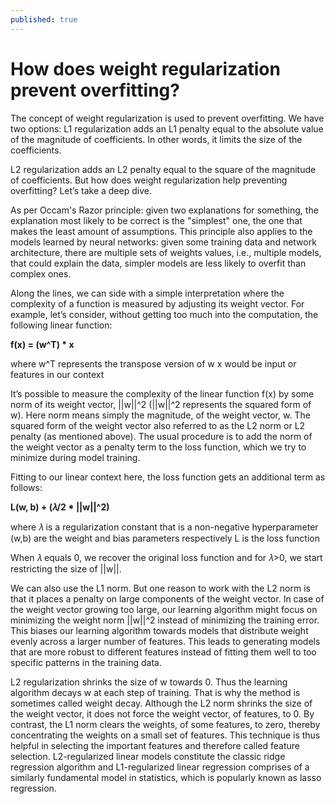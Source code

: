 ```yaml
---
published: true
---
```

# How does weight regularization prevent overfitting?

The concept of weight regularization is used to prevent overfitting. We have two options: 
L1 regularization adds an L1 penalty equal to the absolute value of the magnitude of coefficients. In other words, it limits the size of the coefficients.

L2 regularization adds an L2 penalty equal to the square of the magnitude of coefficients.
But how does weight regularization help preventing overfitting? Let’s take a deep dive.

As per Occam's Razor principle: given two explanations for something, the explanation most likely to be correct is the "simplest" one, the one that makes the least amount of assumptions. This principle also applies to the models learned by neural networks: given some training data and network architecture, there are multiple sets of weights values, i.e., multiple models, that could explain the data, simpler models are less likely to overfit than complex ones.

Along the lines, we can side with a simple interpretation where the complexity of a function is measured by adjusting its weight vector. For example, let’s consider, without getting too much into the computation, the following linear function:

**f(x) = (w^T) * x**

where w^T represents the transpose version of w
x would be input or features in our context

It’s possible to measure the complexity of the linear function f(x) by some norm of its weight vector, ||w||^2 (||w||^2 represents the squared form of w). Here norm means simply the magnitude, of the weight vector, w. The squared form of the weight vector also referred to as the L2 norm or L2 penalty (as mentioned above). The usual procedure is to add the norm of the weight vector as a penalty term to the loss function, which we try to minimize during model training.

Fitting to our linear context here, the loss function gets an additional term as follows:

**L(w, b) + (𝜆/2 * ||w||^2)**

where 𝜆 is a regularization constant that is a non-negative hyperparameter
(w,b) are the weight and bias parameters respectively
L is the loss function

When 𝜆 equals 0, we recover the original loss function and for 𝜆>0, we start restricting the size of ||w||.

We can also use the L1 norm. But one reason to work with the L2 norm is that it places a penalty on large components of the weight vector. In case of the weight vector growing too large, our learning algorithm might focus on minimizing the weight norm ||w||^2 instead of minimizing the training error. This biases our learning algorithm towards models that distribute weight evenly across a larger number of features. This leads to generating models that are more robust to different features instead of fitting them well to too specific patterns in the training data.

L2 regularization shrinks the size of w towards 0. Thus the learning algorithm decays w at each step of training. That is why the method is sometimes called weight decay. Although the L2 norm shrinks the size of the weight vector, it does not force the weight vector, of features, to 0. By contrast, the L1 norm clears the weights, of some features, to zero, thereby concentrating the weights on a small set of features. This technique is thus helpful in selecting the important features and therefore called feature selection. L2-regularized linear models constitute the classic ridge regression algorithm and L1-regularized linear regression comprises of a similarly fundamental model in statistics, which is popularly known as lasso regression.
 
 
 
 
 

